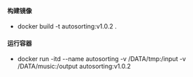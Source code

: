 #### 构建镜像
- docker build -t autosorting:v1.0.2 .
#### 运行容器
- docker run -itd --name autosorting -v /DATA/tmp:/input -v /DATA/music:/output autosorting:v1.0.2
